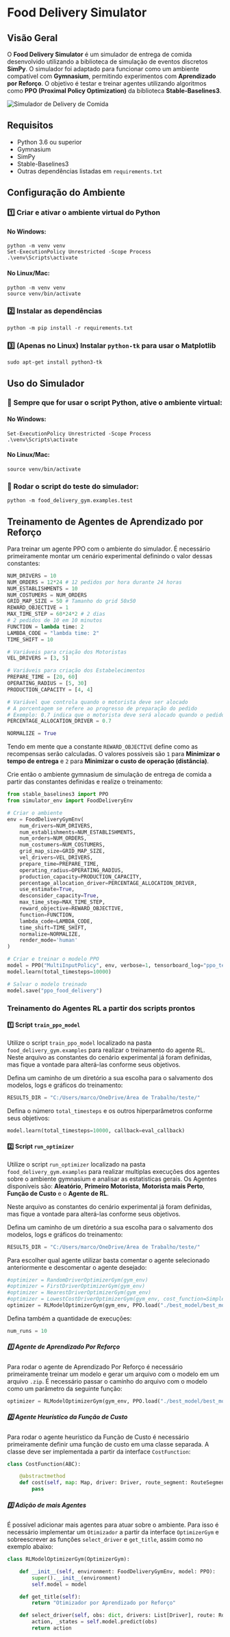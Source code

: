 # Food Delivery Simulator

## Visão Geral

O **Food Delivery Simulator** é um simulador de entrega de comida desenvolvido utilizando a biblioteca de simulação de eventos discretos **SimPy**. O simulador foi adaptado para funcionar como um ambiente compatível com **Gymnasium**, permitindo experimentos com **Aprendizado por Reforço**. O objetivo é testar e treinar agentes utilizando algoritmos como **PPO (Proximal Policy Optimization)** da biblioteca **Stable-Baselines3**.

![Simulador de Delivery de Comida](simulator.gif)

## Requisitos

- Python 3.6 ou superior
- Gymnasium
- SimPy
- Stable-Baselines3
- Outras dependências listadas em `requirements.txt`

## Configuração do Ambiente

### 1️⃣ Criar e ativar o ambiente virtual do Python

#### No Windows:
```shell
python -m venv venv
Set-ExecutionPolicy Unrestricted -Scope Process
.\venv\Scripts\activate
```

#### No Linux/Mac:
```shell
python -m venv venv
source venv/bin/activate
```

### 2️⃣ Instalar as dependências
```shell
python -m pip install -r requirements.txt
```

### 3️⃣ (Apenas no Linux) Instalar `python-tk` para usar o Matplotlib
```shell
sudo apt-get install python3-tk
```

## Uso do Simulador

### 🔹 Sempre que for usar o script Python, ative o ambiente virtual:

#### No Windows:
```shell
Set-ExecutionPolicy Unrestricted -Scope Process
.\venv\Scripts\activate
```

#### No Linux/Mac:
```shell
source venv/bin/activate
```

### 🔹 Rodar o script do teste do simulador:
```shell
python -m food_delivery_gym.examples.test
```

## Treinamento de Agentes de Aprendizado por Reforço

Para treinar um agente PPO com o ambiente do simulador. É necessário primeiramente montar um cenário experimental definindo o valor dessas constantes:

```python
NUM_DRIVERS = 10
NUM_ORDERS = 12*24 # 12 pedidos por hora durante 24 horas
NUM_ESTABLISHMENTS = 10
NUM_COSTUMERS = NUM_ORDERS
GRID_MAP_SIZE = 50 # Tamanho do grid 50x50
REWARD_OBJECTIVE = 1
MAX_TIME_STEP = 60*24*2 # 2 dias
# 2 pedidos de 10 em 10 minutos
FUNCTION = lambda time: 2
LAMBDA_CODE = "lambda time: 2"
TIME_SHIFT = 10

# Variáveis para criação dos Motoristas
VEL_DRIVERS = [3, 5]

# Variáveis para criação dos Estabelecimentos
PREPARE_TIME = [20, 60]
OPERATING_RADIUS = [5, 30]
PRODUCTION_CAPACITY = [4, 4]

# Variável que controla quando o motorista deve ser alocado
# A porcentagem se refere ao progresso de preparação do pedido
# Exemplo: 0.7 indica que o motorista deve será alocado quando o pedido estiver 70% pronto
PERCENTAGE_ALLOCATION_DRIVER = 0.7

NORMALIZE = True
```

Tendo em mente que a constante `REWARD_OBJECTIVE` define como as recompensas serão calculadas. O valores possíveis são `1` para **Minimizar o tempo de entrega** e `2` para **Minimizar o custo de operação (distância)**.

Crie então o ambiente gymnasium de simulação de entrega de comida a partir das constantes definidas e realize o treinamento:


```python
from stable_baselines3 import PPO
from simulator_env import FoodDeliveryEnv

# Criar o ambiente
env = FoodDeliveryGymEnv(
    num_drivers=NUM_DRIVERS,
    num_establishments=NUM_ESTABLISHMENTS,
    num_orders=NUM_ORDERS,
    num_costumers=NUM_COSTUMERS,
    grid_map_size=GRID_MAP_SIZE,
    vel_drivers=VEL_DRIVERS,
    prepare_time=PREPARE_TIME,
    operating_radius=OPERATING_RADIUS,
    production_capacity=PRODUCTION_CAPACITY,
    percentage_allocation_driver=PERCENTAGE_ALLOCATION_DRIVER,
    use_estimate=True,
    desconsider_capacity=True,
    max_time_step=MAX_TIME_STEP,
    reward_objective=REWARD_OBJECTIVE,
    function=FUNCTION,
    lambda_code=LAMBDA_CODE,
    time_shift=TIME_SHIFT,
    normalize=NORMALIZE,
    render_mode='human'
)

# Criar e treinar o modelo PPO
model = PPO("MultiInputPolicy", env, verbose=1, tensorboard_log="ppo_tensorboard/")
model.learn(total_timesteps=10000)

# Salvar o modelo treinado
model.save("ppo_food_delivery")
```

### Treinamento do Agentes RL a partir dos scripts prontos

#### 1️⃣ Script `train_ppo_model`
Utilize o script `train_ppo_model` localizado na pasta `food_delivery_gym.examples` para realizar o treinamento do agente RL. Neste arquivo as constantes do cenário experimental já foram definidas, mas fique a vontade para alterá-las conforme seus objetivos.

Defina um caminho de um diretório a sua escolha para o salvamento dos modelos, logs e gráficos do treinamento:

```python
RESULTS_DIR = "C:/Users/marco/OneDrive/Área de Trabalho/teste/"
```

Defina o número `total_timesteps` e os outros hiperparâmetros conforme seus objetivos:

```python
model.learn(total_timesteps=10000, callback=eval_callback)
```

#### 2️⃣ Script `run_optimizer`

Utilize o script `run_optimizer` localizado na pasta `food_delivery_gym.examples` para realizar multiplas execuções dos agentes sobre o ambiente gymnasium e analisar as estatisticas gerais. Os Agentes disponíveis são: **Aleatório**, **Primeiro Motorista**, **Motorista mais Perto**, **Função de Custo** e o **Agente de RL**.

Neste arquivo as constantes do cenário experimental já foram definidas, mas fique a vontade para alterá-las conforme seus objetivos.

Defina um caminho de um diretório a sua escolha para o salvamento dos modelos, logs e gráficos do treinamento:

```python
RESULTS_DIR = "C:/Users/marco/OneDrive/Área de Trabalho/teste/"
```

Para escolher qual agente utilizar basta comentar o agente selecionado anteriormente e descomentar o agente desejado:

```python
#optimizer = RandomDriverOptimizerGym(gym_env)
#optimizer = FirstDriverOptimizerGym(gym_env)
#optimizer = NearestDriverOptimizerGym(gym_env)
#optimizer = LowestCostDriverOptimizerGym(gym_env, cost_function=SimpleCostFunction())
optimizer = RLModelOptimizerGym(gym_env, PPO.load("./best_model/best_model_6000000.zip"))
```

Defina também a quantidade de execuções:

```python
num_runs = 10
```

##### 1️⃣ Agente de Aprendizado Por Reforço

Para rodar o agente de Aprendizado Por Reforço é necessário primeiramente treinar um modelo e gerar um arquivo com o modelo em um arquivo `.zip`. É necessário passar o caminho do arquivo com o modelo como um parâmetro da seguinte função:

```python
optimizer = RLModelOptimizerGym(gym_env, PPO.load("./best_model/best_model_6000000.zip"))
```

##### 2️⃣ Agente Heurístico da Função de Custo

Para rodar o agente heurístico da Função de Custo é necessário primeiramente definir uma função de custo em uma classe separada. A classe deve ser implementada a partir da interface `CostFunction`:

```python
class CostFunction(ABC):

    @abstractmethod
    def cost(self, map: Map, driver: Driver, route_segment: RouteSegment) -> Number:
        pass
```

##### 3️⃣ Adição de mais Agentes

É possível adicionar mais agentes para atuar sobre o ambiente. Para isso é necessário implementar um `Otimizador` a partir da interface `OptimizerGym` e sobreescrever as funções `select_driver` e `get_title`, assim como no exemplo abaixo:

```python
class RLModelOptimizerGym(OptimizerGym):

    def __init__(self, environment: FoodDeliveryGymEnv, model: PPO):
        super().__init__(environment)
        self.model = model

    def get_title(self):
        return "Otimizador por Aprendizado por Reforço"

    def select_driver(self, obs: dict, drivers: List[Driver], route: Route):
        action, _states = self.model.predict(obs)
        return action
```